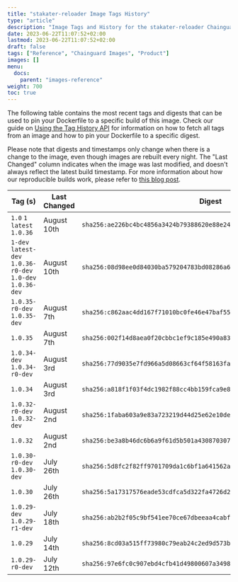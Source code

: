 ```yaml
---
title: "stakater-reloader Image Tags History"
type: "article"
description: "Image Tags and History for the stakater-reloader Chainguard Image"
date: 2023-06-22T11:07:52+02:00
lastmod: 2023-06-22T11:07:52+02:00
draft: false
tags: ["Reference", "Chainguard Images", "Product"]
images: []
menu:
  docs:
    parent: "images-reference"
weight: 700
toc: true
---
```


The following table contains the most recent tags and digests that can be used to pin your Dockerfile to a specific build of this image. Check our guide on [Using the Tag History API](/chainguard/chainguard-images/using-the-tag-history-api/) for information on how to fetch all tags from an image and how to pin your Dockerfile to a specific digest.

Please note that digests and timestamps only change when there is a change to the image, even though images are rebuilt every night. The "Last Changed" column indicates when the image was last modified, and doesn't always reflect the latest build timestamp. For more information about how our reproducible builds work, please refer to [this blog post](https://www.chainguard.dev/unchained/reproducing-chainguards-reproducible-image-builds).

| Tag (s)                                                      | Last Changed | Digest                                                                    |
|--------------------------------------------------------------|--------------|---------------------------------------------------------------------------|
|  `1.0` `1` `latest` `1.0.36`                                 | August 10th  | `sha256:ae226bc4bc4856a3424b79388620e88e245c5d02e3a7b3f8851d46be61ab5c77` |
|  `1-dev` `latest-dev` `1.0.36-r0-dev` `1.0-dev` `1.0.36-dev` | August 10th  | `sha256:08d98ee0d84030ba579204783bd08286a6e6aa593e29e6e361cce084ef527fff` |
|  `1.0.35-r0-dev` `1.0.35-dev`                                | August 7th   | `sha256:c862aac4dd167f71010bc0fe46e47baf557ce26313d4d77bbec39c2f1f72ac65` |
|  `1.0.35`                                                    | August 7th   | `sha256:002f14d8aea0f20cbbc1ef9c185e490a8354c50b4826cf72e4327dbc73c377d8` |
|  `1.0.34-dev` `1.0.34-r0-dev`                                | August 3rd   | `sha256:77d9035e7fd966a5d08663cf64f58163fa7fd25936994f0a92031dc61f11ee95` |
|  `1.0.34`                                                    | August 3rd   | `sha256:a818f1f03f4dc1982f88cc4bb159fca9e863aa62629e10480d70e0e705cf376b` |
|  `1.0.32-r0-dev` `1.0.32-dev`                                | August 2nd   | `sha256:1faba603a9e83a723219d44d25e62e10de737574aadce08eed38650f205a2747` |
|  `1.0.32`                                                    | August 2nd   | `sha256:be3a8b46dc6b6a9f61d5b501a43087030744d78ad92f5586442b7284c33d1212` |
|  `1.0.30-r0-dev` `1.0.30-dev`                                | July 26th    | `sha256:5d8fc2f82ff9701709da1c6bf1a641562aa30df4750843583e3d88718c26dfb1` |
|  `1.0.30`                                                    | July 26th    | `sha256:5a17317576eade53cdfca5d322fa4726d2d2c66eaf2986f6f43abc1bd1020b03` |
|  `1.0.29-dev` `1.0.29-r1-dev`                                | July 18th    | `sha256:ab2b2f05c9bf541ee70ce67dbeeaa4cabf46ab34ec313547e080163cc88a63cb` |
|  `1.0.29`                                                    | July 14th    | `sha256:8cd03a515ff73980c79eab24c2ed9d573b5c6d88195c422acad5a046f80a686e` |
|  `1.0.29-r0-dev`                                             | July 12th    | `sha256:97e6fc0c907ebd4cfb41d49800607a34983223adb802542542092b53c8dd8df3` |
